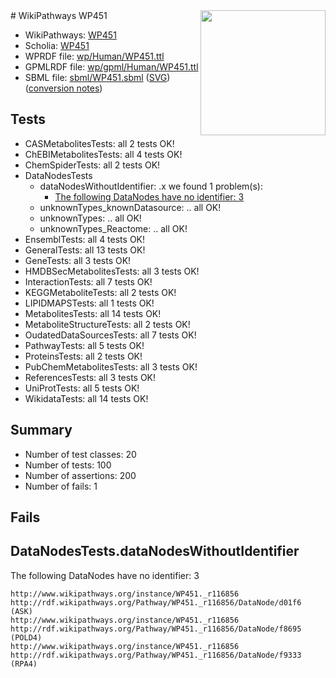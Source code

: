 <img style="float: right; width: 200px" src="../logo.png" />
# WikiPathways WP451

* WikiPathways: [WP451](https://identifiers.org/wikipathways:WP451)
* Scholia: [WP451](https://scholia.toolforge.org/wikipathways/WP451)
* WPRDF file: [wp/Human/WP451.ttl](../wp/Human/WP451.ttl)
* GPMLRDF file: [wp/gpml/Human/WP451.ttl](../wp/gpml/Human/WP451.ttl)
* SBML file: [sbml/WP451.sbml](../sbml/WP451.sbml) ([SVG](../sbml/WP451.svg)) ([conversion notes](../sbml/WP451.txt))

## Tests
* CASMetabolitesTests: all 2 tests OK!
* ChEBIMetabolitesTests: all 4 tests OK!
* ChemSpiderTests: all 2 tests OK!
* DataNodesTests
    * dataNodesWithoutIdentifier: .x we found 1 problem(s):
        * [The following DataNodes have no identifier: 3](#d2d32fa2)
    * unknownTypes_knownDatasource: .. all OK!
    * unknownTypes: .. all OK!
    * unknownTypes_Reactome: .. all OK!
* EnsemblTests: all 4 tests OK!
* GeneralTests: all 13 tests OK!
* GeneTests: all 3 tests OK!
* HMDBSecMetabolitesTests: all 3 tests OK!
* InteractionTests: all 7 tests OK!
* KEGGMetaboliteTests: all 2 tests OK!
* LIPIDMAPSTests: all 1 tests OK!
* MetabolitesTests: all 14 tests OK!
* MetaboliteStructureTests: all 2 tests OK!
* OudatedDataSourcesTests: all 7 tests OK!
* PathwayTests: all 5 tests OK!
* ProteinsTests: all 2 tests OK!
* PubChemMetabolitesTests: all 3 tests OK!
* ReferencesTests: all 3 tests OK!
* UniProtTests: all 5 tests OK!
* WikidataTests: all 14 tests OK!


## Summary

* Number of test classes: 20
* Number of tests: 100
* Number of assertions: 200
* Number of fails: 1

## Fails

<a name="d2d32fa2" />

## DataNodesTests.dataNodesWithoutIdentifier

The following DataNodes have no identifier: 3
```
http://www.wikipathways.org/instance/WP451._r116856 http://rdf.wikipathways.org/Pathway/WP451._r116856/DataNode/d01f6 (ASK)
http://www.wikipathways.org/instance/WP451._r116856 http://rdf.wikipathways.org/Pathway/WP451._r116856/DataNode/f8695 (POLD4)
http://www.wikipathways.org/instance/WP451._r116856 http://rdf.wikipathways.org/Pathway/WP451._r116856/DataNode/f9333 (RPA4)
```

